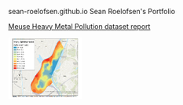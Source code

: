 sean-roelofsen.github.io
Sean Roelofsen's Portfolio

<a href="https://github.com/sean-roelofsen/MeuseContaminants/raw/main/Sean_Roelofsen_Lab%204%20CODG%20212.pdf" target="_blank">Meuse Heavy Metal Pollution dataset report</a>

<a href="https://github.com/sean-roelofsen/MeuseContaminants/raw/main/Sean_Roelofsen_Lab%204%20CODG%20212.pdf" target="_blank"><img src="https://raw.githubusercontent.com/sean-roelofsen/MeuseContaminants/main/pic2.png" alt="Meuse" width="150" height="125"></a>


